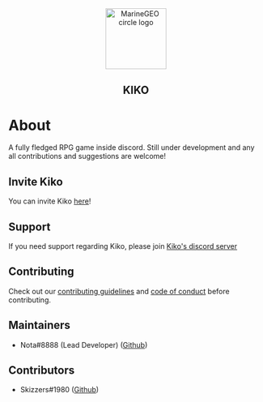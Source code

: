 <div align='center'>
  <img src="https://cdn.discordapp.com/attachments/985862565232001045/1097835302019678208/image_2.png" alt="MarineGEO circle logo" style="height: 120px; width:120px;"/>
  <h2>KIKO</h2>
</div>

# About

A fully fledged RPG game inside discord. Still under development and any all contributions and suggestions are welcome!

## Invite Kiko

You can invite Kiko [here](https://discord.com/api/oauth2/authorize?client_id=895136993732878376&permissions=1102464806102&scope=applications.commands%20bot)!

## Support

If you need support regarding Kiko, please join [Kiko's discord server](https://discord.gg/94v9sGDaBe)

## Contributing

Check out our [contributing guidelines](https://github.com/Nota30/Kiko/blob/main/.github/CONTRIBUTING.md) and [code of conduct](https://github.com/Nota30/Kiko/blob/main/.github/CODE_OF_CONDUCT.md) before contributing.

## Maintainers

- Nota#8888 (Lead Developer) ([Github](https://github.com/Nota30))

## Contributors

- Skizzers#1980 ([Github](https://github.com/Tech13-08))
